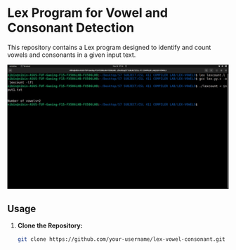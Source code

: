 # Lex Program for Vowel and Consonant Detection

This repository contains a Lex program designed to identify and count vowels and consonants in a given input text.

![Vowel and Consonant](vol.png)

## Usage

1. **Clone the Repository:**

   ```bash
   git clone https://github.com/your-username/lex-vowel-consonant.git
